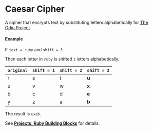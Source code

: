 # Caesar Cipher

A cipher that encrypts text by substituting letters alphabetically for [The Odin Project](http://www.theodinproject.com/).

#### Example

If `text = ruby` and `shift = 3`

Then each letter in `ruby` is shifted `3` letters alphabetically.

`original` | `shift = 1` | `shift = 2` | `shift = 3`
-----------|-------------|-------------|------------
r | s | t | **u**
u | v | w | **x**
b | c | d | **e**
y | z | a | **b**

The result is `uxeb`.

See **[Projects: Ruby Building Blocks](http://www.theodinproject.com/ruby-programming/building-blocks)** for details.
